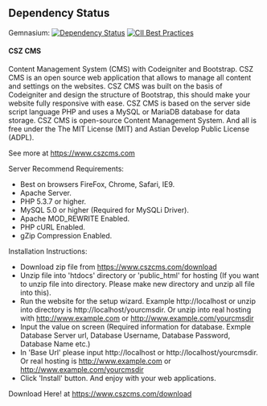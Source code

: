 Dependency Status
---------------------
Gemnasium: [![Dependency Status](https://gemnasium.com/badges/github.com/cskaza/cszcms.svg)](https://gemnasium.com/github.com/cskaza/cszcms)
[![CII Best Practices](https://bestpractices.coreinfrastructure.org/projects/566/badge)](https://bestpractices.coreinfrastructure.org/projects/566)


#### CSZ CMS

Content Management System (CMS) with Codeigniter and Bootstrap.
CSZ CMS is an open source web application that allows to manage all content and settings on the websites. CSZ CMS was built on the basis of Codeigniter and design the structure of Bootstrap, this should make your website fully responsive with ease.
CSZ CMS is based on the server side script language PHP and uses a MySQL or MariaDB database for data storage. CSZ CMS is open-source Content Management System. And all is free under the The MIT License (MIT) and Astian Develop Public License (ADPL).

See more at https://www.cszcms.com

Server Recommend Requirements:
- Best on browsers FireFox, Chrome, Safari, IE9.
- Apache Server.
- PHP 5.3.7 or higher.
- MySQL 5.0 or higher (Required for MySQLi Driver).
- Apache MOD_REWRITE Enabled.
- PHP cURL Enabled.
- gZip Compression Enabled.

Installation Instructions:
- Download zip file from https://www.cszcms.com/download
- Unzip file into 'htdocs' directory or 'public_html' for hosting (If you want to unzip file into directory. Please make new directory and unzip all file into this).
- Run the website for the setup wizard. Example http://localhost or unzip into directory is http://localhost/yourcmsdir. Or unzip into real hosting with http://www.example.com or http://www.example.com/yourcmsdir
- Input the value on screen (Required information for database. Exmple Database Server url, Database Username, Database Password, Database Name etc.)
- In 'Base Url' please input http://localhost or http://localhost/yourcmsdir. Or real hosting is http://www.example.com or http://www.example.com/yourcmsdir
- Click 'Install' button. And enjoy with your web applications.

Download Here! at https://www.cszcms.com/download